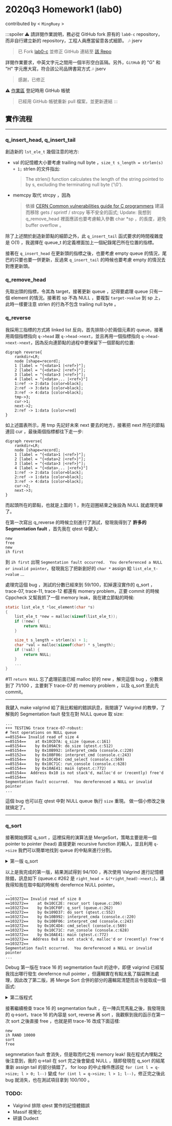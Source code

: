 # 2020q3 Homework1 (lab0)
contributed by < `MingRuey` >

:::spoiler
:warning: 請詳閱作業說明，務必從 GitHub fork 原有的 `lab0-c` repository，而非自行建立新的 repository，工程人員應當留意各式細節。
:notes: jserv
> 已 Fork [lab0-c](https://github.com/sysprog21/lab0-c) 並修正 GitHub 連結至 [該 Repo](https://github.com/MingRuey/lab0-c)

詳閱作業要求，中英文字元之間用一個半形空白區隔。另外，`GitHub` 的 "G" 和 "H" 字元應大寫，符合該公司品牌書寫方式
:notes: jserv
> 感謝，已修正

:warning: [作業區](https://hackmd.io/@sysprog/2020-homework1) 登記時用 GitHub 帳號
> 已經用 GitHub 帳號重新 pull 檔案，並更新連結
:::

## 實作流程
---

### **q_insert_head**, **q_insert_tail**

創造新的 ```lst_ele_t``` 幾個注意的地方:

* val 的記憶體大小要考慮 trailing null byte ，```size_t s_length = strlen(s) + 1;``` strlen 的文件指出:
    > The strlen() function calculates the length of the string pointed to by s, excluding the terminating null byte ('\0').

* memcpy 取代 strcpy ，因為
    > 依據 [CERN Common vulnerabilities guide for C programmers](https://security.web.cern.ch/recommendations/en/codetools/c.shtml) 建議而移除 gets / sprintf / strcpy 等不安全的函式;
    > Update: 我想到 q_remove_head 裡面應該也要考慮輸入參數 char *sp ，的長度，避免 buffer overflow 。

除了上述關於創造新節點的細節之外，此 ```q_insert_tail``` 函式要求的時間複雜度是 O(1) ，我選擇在 queue_t 的定義裡面加上一個紀錄尾巴所在位置的指標。

接著在 ```q_insert_head``` 在更新頭的指標之後，也要考慮 empty queue 的情況，尾巴的只要也要一併更新，反過來 ```q_insert_tail``` 的時候也要考慮 empty 的情況去對應更新頭。

### **q_remove_head**

先取出頭的指標，令其為 target，接著更新 queue ，記得要處理 queue 只有一個 element 的情況。接著若 sp 不為 NULL ，要複製 ```target->value``` 到 sp 上，此時一樣要注意 strlen 的行為不包含 trailing null byte 。

### **q_reverse**
我採用三指標的方式將 linked list 反向，首先排除小於兩個元素的 queue，接著用兩個指標指向 ```q->head``` 跟 ```q->head->next```，並且再用一個指標指向 ```q->head->next->next```，因為反向連節點的過程中要保留下一個節點的位置:
```graphviz
digraph reverse{
    rankdir=LR;
    node [shape=record];
    1 [label = "{<data>1 |<ref>}"];
    2 [label = "{<data>2 |<ref>}"];
    3 [label = "{<data>3 |<ref>}"];
    4 [label = "{<data>... |<ref>}"]
    1:ref -> 2:data [color=black];
    2:ref -> 3:data [color=black];
    3:ref -> 4:data [color=black];
    tmp->3;
    cur->1;
    next->2;
    2:ref -> 1:data [color=red]
}
```
如上述圖表所示，用 tmp 先記好未來 next 要去的地方，接著把 next 所在的節點連回 cur ，最後兩個指標都往下走一步:
```graphviz
digraph reverse{
    rankdir=LR;
    node [shape=record];
    1 [label = "{<data>1 |<ref>}"];
    2 [label = "{<data>2 |<ref>}"];
    3 [label = "{<data>3 |<ref>}"];
    4 [label = "{<data>... |<ref>}"]
    1:ref -> 2:data [color=black];
    2:ref -> 1:data [color=black];
    3:ref -> 4:data [color=black];
    cur->2;
    next->3;
}
```
而起頭所在的節點，也就是上圖的 1 ，則在迴圈結束之後設為 NULL 就處理完畢了。

在第一次寫出 q_reverse 的時候立刻進行了測試，發現我得到了 **許多的 Segmentation fault** ，首先我在 qtest 中鍵入:
```
new
free
new
ih first
```
到 ```ih first``` 出現 ```Segmentation fault occurred.  You dereferenced a NULL or invalid pointer```，發現我忘了把新創好的 ```char *``` assign 給 ```list_ele_t->value``` ...

處理完這個 bug ，測試的分數已經來到 59/100，扣掉還沒實作的 q_sort ， trace-07, trace-11, trace-12 都還有 momery problem，正要 commit 的時候 Cppcheck 又幫我抓了一個 memory leak，我在建立節點的時候:

```c
static list_ele_t *loc_element(char *s)
{
    list_ele_t *new = malloc(sizeof(list_ele_t));
    if (!new) {
        return NULL;
    }

    size_t s_length = strlen(s) + 1;
    char *val = malloc(sizeof(char) * s_length);
    if (!val) {
        return NULL;
    }
    ...
}
```
#11 ```return NULL``` 忘了處理前面已經 malloc 好的 new ，解完這個 bug ，分數來到了 71/100 ，主要剩下 trace-07 的 memory problem ，以及 q_sort 至此先 commit。

---

我鍵入 make valgrind 給了我比較細的錯誤訊息，我閱讀了 Valgrind 的教學，了解我的 Segmentation fault 發生在對 NULL queue 取 size:

```
...
+++ TESTING trace trace-07-robust:
# Test operations on NULL queue
==85154== Invalid read of size 4
==85154==    at 0x10CD7A: q_size (queue.c:161)
==85154==    by 0x109AC9: do_size (qtest.c:512)
==85154==    by 0x10B992: interpret_cmda (console.c:220)
==85152==    by 0x10BF06: interpret_cmd (console.c:243)
==85154==    by 0x10C4D4: cmd_select (console.c:569)
==85154==    by 0x10C71C: run_console (console.c:628)
==85154==    by 0x10AE41: main (qtest.c:772)
==85154==  Address 0x10 is not stack'd, malloc'd or (recently) free'd
==85154==
Segmentation fault occurred.  You dereferenced a NULL or invalid pointer
...
```

這個 bug 也可以在 qtest 中對 NULL queue 執行 ```size``` 重現。
做一個小修改之後就搞定了。

---
### **q_sort**

接著開始撰寫 q_sort ，這裡採用的演算法是 MergeSort，策略主要是用一個　pointer to pointer (head) 直接更新 recursive function 的輸入，並且利用 ```q->size``` 我們可以簡單地找到 queue 的中點來進行分割。

<details>
<summary> 第一版 q_sort </summary>

```cpp
static void recur_sort(list_ele_t **target, int length)
{
    if (length <= 1) {
        return;
    }
    list_ele_t **left_head = target, **right_head = target;
    int middle = length / 2;
    for (int i = middle; i > 1; i--) {
        right_head = &(*right_head)->next;
    }
    // just right before the middle element
    list_ele_t *next = (*right_head)->next;
    (*right_head)->next = NULL;
    right_head = &next;

    recur_sort(left_head, middle);
    recur_sort(right_head, length - middle);

    list_ele_t *last = *target, *left = *left_head, *right = *right_head;
    bool flag = false;
    while (true) {
        if (!left) {
            last->next = right;
            break;
        } else if (!right) {
            last->next = left;
            break;
        }

        if (strcmp(left->value, right->value) <= 0) {
            if (!flag) {
                flag = true;
                *target = left;
                last = left;
            } else {
                last->next = left;
                last = left;
            }
            left = left->next;
        } else {
            if (!flag) {
                flag = true;
                *target = right;
                last = right;
            } else {
                last->next = right;
                last = right;
            }
            right = right->next;
        }
    }
}
```
</details>

以上是我完成的第一版，結果測試得到 94/100 ，再次使用 Valgrind 進行記憶體除錯，訊息如下 (queue.c #262 是 ```right_head = &(*right_head)->next;```)，讓我得知我在取中點的時候有 derefernce NULL pointer。

```
...
==103272== Invalid read of size 8
==103272==    at 0x10CC2E: recur_sort (queue.c:206)
==103272==    by 0x10CF0F: q_sort (queue.c:262)
==103272==    by 0x109D37: do_sort (qtest.c:552)
==103272==    by 0x10B992: interpret_cmda (console.c:220)
==103272==    by 0x10BF06: interpret_cmd (console.c:243)
==103272==    by 0x10C4D4: cmd_select (console.c:569)
==103272==    by 0x10C71C: run_console (console.c:628)
==103272==    by 0x10AE41: main (qtest.c:772)
==103272==  Address 0x8 is not stack'd, malloc'd or (recently) free'd
==103272==
Segmentation fault occurred.  You dereferenced a NULL or invalid pointer
...
```
  
Debug 第一版在 trace 16 的 segmentation fault 的途中，即便 valgrind 已經幫我找出哪行發生 derefernce null pointer ，但邏輯實在有點太亂了腦袋無法處理，因此改了第二版，將 Merge Sort 合併的部分的邏輯寫清楚而且令提取成一個函式:

<details>
<summary> 第二版程式 </summary>

```
/*
 * Merge two list and return the new head.
 */
static list_ele_t *merge(list_ele_t *head1, list_ele_t *head2)
{
    list_ele_t *merged = NULL;
    list_ele_t *cursor = NULL;
    while (head1 && head2) {
        list_ele_t **head =
            strcmp(head1->value, head2->value) <= 0 ? &head1 : &head2;
        if (!cursor) {
            merged = *head;
            cursor = *head;
        } else {
            cursor->next = *head;
            cursor = cursor->next;
        }
        *head = (*head)->next;
    }

    if (head1) {
        cursor->next = head1;
    } else if (head2) {
        cursor->next = head2;
    }
    return merged;
}

/*
 * Sort the linked list with known length.
 */
static void recur_sort(list_ele_t **target, int length)
{
    if (length <= 1) {
        return;
    }

    list_ele_t *lhead = *target, *rhead = *target;
    int halflen = length / 2;
    for (int i = halflen; i > 1; i--) {
        rhead = rhead->next;
    }
    list_ele_t *tmp = rhead;
    rhead = rhead->next;
    tmp->next = NULL;

    recur_sort(&lhead, halflen);
    recur_sort(&rhead, length - halflen);
    *target = merge(lhead, rhead);
}

/*
 * Sort elements of queue in ascending order
 * No effect if q is NULL or empty. In addition, if q has only one
 * element, do nothing.
 */
void q_sort(queue_t *q)
{
    if (!q || !q->size || q->size == 1) {
        return;
    }

    recur_sort(&q->head, q->size);
    list_ele_t *ele = q->head;
    for (int l = q->size; l > 0; l--) {
        ele = ele->next;
    }
    q->tail = ele;
}
```

</details>

接著繼續檢查 trace 16 的 segmentation fault ，在一陣兵荒馬亂之後，我發現我的 q->sort，trace 16 的內容是 sort, reverse 再 sort ，我觀察到我的函示在第一次 sort 之後直接 free ，也就是把 trace-16 改成下面這樣: 

```
new
ih RAND 10000
sort
free
```

segmnetation fault 會消失，但是取而代之有 memory leak! 我在程式內埋點之後注意到，我的 q->tail 在 sort 完之後會變成 NULL ，隨即發現在 q_sort 的結尾重新 assign tail 的部分搞錯了， for loop 的中止條件應該從 ```for (int l = q->size; l > 0; l--)``` 變成 ```for (int l = q->size; l > 1; l--)```，修正完之後此 bug 就消失，也在測試項目拿到 100/100 。



### TODO:
- Valgrind 排除 qtest 實作的記憶體錯誤
- Massif 視覺化
- 研讀 Dudect
